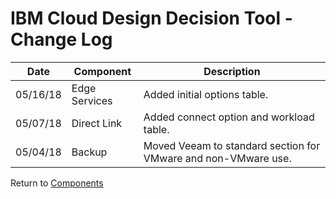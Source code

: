 # IBM Cloud Design Decision Tool - Change Log

| Date | Component | Description |
| --- | --- | --- |
| 05/16/18 | Edge Services | Added initial options table. |
| 05/07/18 | Direct Link | Added connect option and workload table. |
| 05/04/18 | Backup | Moved Veeam to standard section for VMware and non-VMware use. |

Return to [Components](/README.md)
